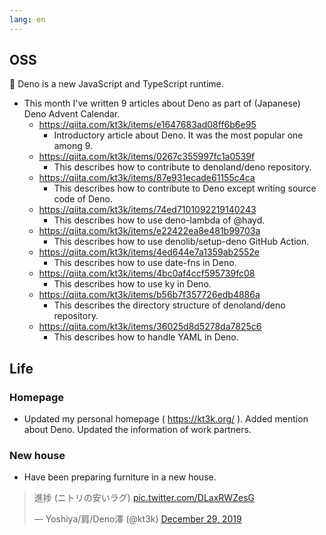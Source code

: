 ```yaml
---
lang: en
---
```


## OSS

🦕 Deno is a new JavaScript and TypeScript runtime.

- This month I've written 9 articles about Deno as part of (Japanese) Deno
  Advent Calendar.
  - https://qiita.com/kt3k/items/e1647683ad08ff6b6e95
    - Introductory article about Deno. It was the most popular one among 9.
  - https://qiita.com/kt3k/items/0267c355997fc1a0539f
    - This describes how to contribute to denoland/deno repository.
  - https://qiita.com/kt3k/items/87e931ecade61155c4ca
    - This describes how to contribute to Deno except writing source code of
      Deno.
  - https://qiita.com/kt3k/items/74ed7101092219140243
    - This describes how to use deno-lambda of @hayd.
  - https://qiita.com/kt3k/items/e22422ea8e481b99703a
    - This describes how to use denolib/setup-deno GitHub Action.
  - https://qiita.com/kt3k/items/4ed644e7a1359ab2552e
    - This describes how to use date-fns in Deno.
  - https://qiita.com/kt3k/items/4bc0af4ccf595739fc08
    - This describes how to use ky in Deno.
  - https://qiita.com/kt3k/items/b56b7f357726edb4886a
    - This describes the directory structure of denoland/deno repository.
  - https://qiita.com/kt3k/items/36025d8d5278da7825c6
    - This describes how to handle YAML in Deno.

## Life

### Homepage

- Updated my personal homepage ( https://kt3k.org/ ). Added mention about Deno.
  Updated the information of work partners.

### New house

- Have been preparing furniture in a new house.

<blockquote class="twitter-tweet"><p lang="ja" dir="ltr">進捗 (ニトリの安いラグ) <a href="https://t.co/DLaxRWZesG">pic.twitter.com/DLaxRWZesG</a></p>&mdash; Yoshiya/肩/Deno澤 (@kt3k) <a href="https://twitter.com/kt3k/status/1211217998603673601?ref_src=twsrc%5Etfw">December 29, 2019</a></blockquote> <script async src="https://platform.twitter.com/widgets.js" charset="utf-8"></script>
